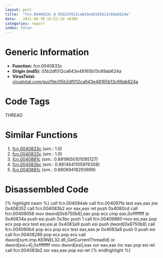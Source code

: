 ```yaml
---
layout: post
title:  "fcn.0040833c @ 05b2df012ca643e48165b13c69ab624a"
date:   2021-08-30 15:52:19 +0300
categories: report
index: false
---
```


# Generic Information
- **Function:** fcn.0040833c
- **Origin (md5):** 05b2df012ca643e48165b13c69ab624a
- **VirusTotal:** [virustotal.com/gui/file/05b2df012ca643e48165b13c69ab624a][virustotal_ref]

# Code Tags
<span class="tag" id="THREAD">THREAD</span>


# Similar Functions

1. [fcn.0040833c][similar_1_ref] (sim.: 1.0)
2. [fcn.0040833c][similar_2_ref] (sim.: 1.0)
3. [fcn.0040881c][similar_3_ref] (sim.: 0.8919650101095127)
4. [fcn.004082bc][similar_4_ref] (sim.: 0.8914641105976308)
5. [fcn.0040881c][similar_5_ref] (sim.: 0.88069418293699)


# Disassembled Code

{% highlight nasm %}
call fcn.004084eb
call fcn.004097fa
test eax,eax
jne 0x408352
call fcn.004083b2
xor eax,eax
ret 
push 0x4080cd
call fcn.00409058
mov dword[0x6750b8],eax
pop ecx
cmp eax,0xffffffff
je 0x40834a
push esi
push 0x3bc
push 1
call fcn.00409880
mov esi,eax
pop ecx
pop ecx
test esi,esi
je 0x4083a9
push esi
push dword[0x6750b8]
call fcn.004090b4
pop ecx
pop ecx
test eax,eax
je 0x4083a9
push 0
push esi
call fcn.00408289
pop ecx
pop ecx
call dword[sym.imp.KERNEL32.dll_GetCurrentThreadId]
or dword[esi+4],0xffffffff
mov dword[esi],eax
xor eax,eax
inc eax
pop esi
ret 
call fcn.004083b2
xor eax,eax
pop esi
ret 
{% endhighlight %}


[similar_1_ref]: /report/fcn.0040833c@660cd3b83f136e5b13d894f881f74c3b
[similar_2_ref]: /report/fcn.0040833c@2e698ad2e4533da1e15505044f6a0124
[similar_3_ref]: /report/fcn.0040881c@1fd683a7f72f257d6d6de6e845d6c40a
[similar_4_ref]: /report/fcn.004082bc@aee29ad1c0ef0316020ff11d1d5989bd
[similar_5_ref]: /report/fcn.0040881c@ed8dcc04880716413628e726708b2463
[virustotal_ref]: https://www.virustotal.com/gui/file/05b2df012ca643e48165b13c69ab624a